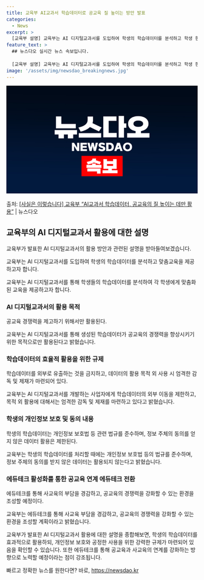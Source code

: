 ```yaml
---
title: 교육부 AI교과서 학습데이터로 공교육 질 높이는 방안 발표
categories:
  - News
excerpt: >
  [교육부 설명] 교육부는 AI 디지털교과서를 도입하여 학생의 학습데이터를 분석하고 학생 한 명 한 명에게 맞…
feature_text: >
  ## 뉴스다오 실시간 뉴스 속보입니다.

  [교육부 설명] 교육부는 AI 디지털교과서를 도입하여 학생의 학습데이터를 분석하고 학생 한 명 한 명에게 맞…
image: '/assets/img/newsdao_breakingnews.jpg'
---
```


![뉴스다오 속보](/assets/img/newsdao_breakingnews.jpg)

<p>출처: <a href="https://newsdao.kr/3066" rel="dofollow">[사실은 이렇습니다] 교육부 “AI교과서 학습데이터, 공교육의 질 높이는 데만 활용”</a> | 뉴스다오</p>

<h2 data-ke-size="size26">교육부의 AI 디지털교과서 활용에 대한 설명</h2>
교육부가 발표한 AI 디지털교과서의 활용 방안과 관련된 설명을 받아들여보겠습니다.

<p data-ke-size="size16">교육부는 AI 디지털교과서를 도입하여 학생의 학습데이터를 분석하고 맞춤교육을 제공하고자 합니다.</p>
교육부는 AI 디지털교과서를 통해 학생들의 학습데이터를 분석하여 각 학생에게 맞춤화된 교육을 제공하고자 합니다.

<h3>AI 디지털교과서의 활용 목적</h3>
<p data-ke-size="size16">공교육 경쟁력을 제고하기 위해서만 활용된다.</p>
교육부는 AI 디지털교과서를 통해 생성된 학습데이터가 공교육의 경쟁력을 향상시키기 위한 목적으로만 활용된다고 밝혔습니다.

<h3>학습데이터의 효율적 활용을 위한 규제</h3>
<p data-ke-size="size16">학습데이터를 외부로 유출하는 것을 금지하고, 데이터의 활용 목적 외 사용 시 엄격한 감독 및 제재가 마련되어 있다.</p>
교육부는 AI 디지털교과서를 개발하는 사업자에게 학습데이터의 외부 이동을 제한하고, 목적 외 활용에 대해서는 엄격한 감독 및 제재를 마련하고 있다고 밝혔습니다.

<h3>학생의 개인정보 보호 및 동의 내용</h3>
<p data-ke-size="size16">학생의 학습데이터는 개인정보 보호법 등 관련 법규를 준수하며, 정보 주체의 동의를 얻지 않은 데이터 활용은 제한된다.</p>
교육부는 학생의 학습데이터를 처리할 때에는 개인정보 보호법 등의 법규를 준수하며, 정보 주체의 동의를 받지 않은 데이터는 활용되지 않는다고 밝혔습니다.

<h3>에듀테크 활성화를 통한 공교육 연계 에듀테크 전환</h3>
<p data-ke-size="size16">에듀테크를 통해 사교육의 부담을 경감하고, 공교육의 경쟁력을 강화할 수 있는 환경을 조성할 예정이다.</p>
교육부는 에듀테크를 통해 사교육 부담을 경감하고, 공교육의 경쟁력을 강화할 수 있는 환경을 조성할 계획이라고 밝혔습니다.

교육부가 발표한 AI 디지털교과서 활용에 대한 설명을 종합해보면, 학생의 학습데이터를 효과적으로 활용하되, 개인정보 보호와 공정한 사용을 위한 강력한 규제가 마련되어 있음을 확인할 수 있습니다. 또한 에듀테크를 통해 공교육과 사교육의 연계를 강화하는 방향으로 노력할 예정이라는 점이 강조됩니다. 

빠르고 정확한 뉴스를 원한다면? 바로, <a href="https://newsdao.kr" rel="dofollow">https://newsdao.kr</a>


    
